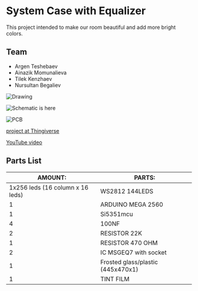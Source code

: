 
# System Case with Equalizer

This project intended to make our room beautiful and add more bright colors. 

## Team
* Argen Teshebaev
* Ainazik Momunalieva
* Tilek Kenzhaev
* Nursultan Begaliev



![Drawing]()

![Schematic is here](https://github.com/nursultanbegaliev/Graphic-Eng.-Project/blob/master/SCHEME1.jpg)

![PCB](https://github.com/nursultanbegaliev/Graphic-Eng.-Project/blob/master/SCHEME2.jpg)

 [project at Thingiverse]()

 [YouTube video]()


## Parts List
| AMOUNT: | PARTS: |
|--------|------|
|   1x256 leds (16 column x 16 leds)   | WS2812 144LEDS |
|   1   | ARDUINO MEGA 2560 |
|   1   | Si5351mcu |
|   4   | 100NF |
|   2   | RESISTOR 22K |
|   1   | RESISTOR 470 OHM |
|   2   | IC MSGEQ7 with socket |
|   1   | Frosted glass/plastic (445x470x1) |
|   1   | TINT FILM |
